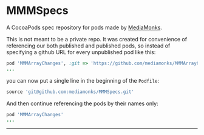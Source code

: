 # MMMSpecs

A CocoaPods spec repository for pods made by [MediaMonks](https://www.mediamonks.com/).

This is not meant to be a private repo. It was created for convenience of referencing our both published and published pods,  so instead of specifying a github URL for every unpublished pod like this:

```Ruby
pod 'MMMArrayChanges', :git => 'https://github.com/mediamonks/MMMArrayChanges.git'
...
```

you can now put a single line in the beginning of the `Podfile`:

```Ruby
source 'git@github.com:mediamonks/MMMSpecs.git'
```

And then continue referencing the pods by their names only:

```Ruby
pod 'MMMArrayChanges'
...
```

---
